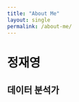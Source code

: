 ```yaml
---
title: "About Me"
layout: single
permalink: /about-me/
---
```


# 정재영
## <span class="gray_half_HL">데이터 분석가</span>